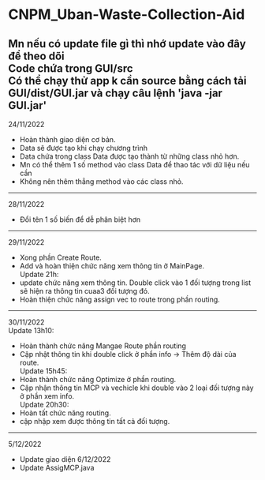# CNPM_Uban-Waste-Collection-Aid
Mn nếu có update file gì thì nhớ update vào đây để theo dõi
<br/> Code chứa trong GUI/src
</br> Có thể chạy thử app k cần source bằng cách tải GUI/dist/GUI.jar và chạy câu lệnh 'java -jar GUI.jar'
------------------------------------------------------------
24/11/2022
- Hoàn thành giao diện cơ bản.
- Data sẽ được tạo khi chạy chương trình
- Data chứa trong class Data được tạo thành từ những class nhỏ hơn.
- Mn có thể thêm 1 số method vào class Data để thao tác với dữ liệu nếu cần
- Không nên thêm thẳng method vào các class nhỏ.
------------------------------------------------------------
28/11/2022
- Đổi tên 1 số biến để dễ phân biệt hơn
--------------------------------------------------------------
29/11/2022
- Xong phần Create Route.
- Add và hoàn thiện chức năng xem thông tin ở MainPage.\
Update 21h:
- update chức năng xem thông tin. Double click vào 1 đối tượng trong list sẽ hiện ra thông tin cuaa3 đối tượng đó.
- Hoàn thiện chức năng assign vec to route trong phần routing.
------------------------------------------------------
30/11/2022\
Update 13h10:
- Hoàn thành chức năng Mangae Route phần routing
- Cập nhật thông tin khi double click ở phần info -> Thêm độ dài của route.\
Update 15h45:
- Hoàn thành chức năng Optimize ở phần routing.
- Cập nhận thông tin MCP và vechicle khi double vào 2 loại đối tượng này ở phần xem info.\
Update 20h30:
- Hoàn tất chức năng routing.
- cập nhập xem được thông tin tất cả đối  tượng.
------------------------------------------------------
5/12/2022
- Update giao diện
6/12/2022
- Update AssigMCP.java

